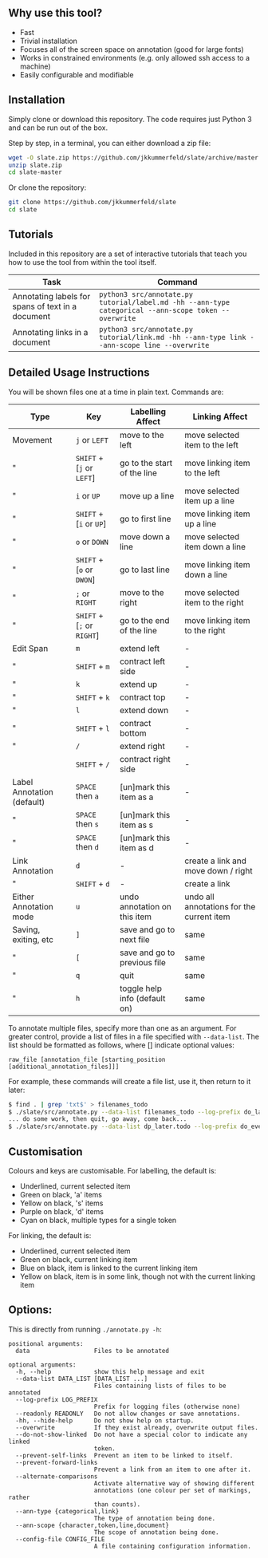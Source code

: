 ## Why use this tool?

- Fast
- Trivial installation
- Focuses all of the screen space on annotation (good for large fonts)
- Works in constrained environments (e.g. only allowed ssh access to a machine)
- Easily configurable and modifiable

## Installation

Simply clone or download this repository.
The code requires just Python 3 and can be run out of the box.

Step by step, in a terminal, you can either download a zip file:

```bash
wget -O slate.zip https://github.com/jkkummerfeld/slate/archive/master.zip
unzip slate.zip
cd slate-master
```

Or clone the repository:

```bash
git clone https://github.com/jkkummerfeld/slate
cd slate
```

## Tutorials

Included in this repository are a set of interactive tutorials that teach you how to use the tool from within the tool itself.

Task | Command
---- | --------
Annotating labels for spans of text in a document | `python3 src/annotate.py tutorial/label.md -hh --ann-type categorical --ann-scope token --overwrite`
Annotating links in a document | `python3 src/annotate.py tutorial/link.md -hh --ann-type link --ann-scope line --overwrite`

## Detailed Usage Instructions

You will be shown files one at a time in plain text. Commands are:

Type                        | Key                         | Labelling Affect                 | Linking Affect
--------------------------- | --------------------------- | -------------------------------- | ---------------------
Movement                    | `j` or `LEFT`               | move to the left                 | move selected item to the left
"                           | `SHIFT` + [`j` or `LEFT`]   | go to the start of the line      | move linking item to the left
"                           | `i` or `UP`                 | move up a line                   | move selected item up a line
"                           | `SHIFT` + [`i` or `UP`]     | go to first line                 | move linking item up a line
"                           | `o` or `DOWN`               | move down a line                 | move selected item down a line
"                           | `SHIFT` + [`o` or `DWON`]   | go to last line                  | move linking item down a line
"                           | `;` or `RIGHT`              | move to the right                | move selected item to the right
"                           | `SHIFT` + [`;` or `RIGHT`]  | go to the end of the line        | move linking item to the right
Edit Span                   | `m`                         | extend left                      | -
"                           | `SHIFT` + `m`               | contract left side               | -
"                           | `k`                         | extend up                        | -
"                           | `SHIFT` + `k`               | contract top                     | -
"                           | `l`                         | extend down                      | -
"                           | `SHIFT` + `l`               | contract bottom                  | -
"                           | `/`                         | extend right                     | -
&nbsp;                      | `SHIFT` + `/`               | contract right side              | -
Label Annotation (default)  | `SPACE` then `a`            | [un]mark this item as a          | -
"                           | `SPACE` then `s`            | [un]mark this item as s          | -
"                           | `SPACE` then `d`            | [un]mark this item as d          | -
Link Annotation             | `d`                         | -                                | create a link and move down / right
"                           | `SHIFT` + `d`               | -                                | create a link
Either Annotation mode      | `u`                         | undo annotation on this item     | undo all annotations for the current item
Saving, exiting, etc        | `]`                         | save and go to next file         | same
"                           | `[`                         | save and go to previous file     | same
"                           | `q`                         | quit                             | same
"                           | `h`                         | toggle help info (default on)    | same

To annotate multiple files, specify more than one as an argument.
For greater control, provide a list of files in a file specified with `--data-list`.
The list should be formatted as follows, where [] indicate optional values:

```
raw_file [annotation_file [starting_position [additional_annotation_files]]]
```

For example, these commands will create a file list, use it, then return to it later:

```bash
$ find . | grep 'txt$' > filenames_todo
$ ./slate/src/annotate.py --data-list filenames_todo --log-prefix do_later
... do some work, then quit, go away, come back...
$ ./slate/src/annotate.py --data-list dp_later.todo --log-prefix do_even_later
```

## Customisation

Colours and keys are customisable. For labelling, the default is:

 - Underlined, current selected item
 - Green on black, 'a' items
 - Yellow on black, 's' items
 - Purple on black, 'd' items
 - Cyan on black, multiple types for a single token

For linking, the default is:

 - Underlined, current selected item
 - Green on black, current linking item
 - Blue on black, item is linked to the current linking item
 - Yellow on black, item is in some link, though not with the current linking item

## Options:

This is directly from running `./annotate.py -h`:

```
positional arguments:
  data                  Files to be annotated

optional arguments:
  -h, --help            show this help message and exit
  --data-list DATA_LIST [DATA_LIST ...]
                        Files containing lists of files to be annotated
  --log-prefix LOG_PREFIX
                        Prefix for logging files (otherwise none)
  --readonly READONLY   Do not allow changes or save annotations.
  -hh, --hide-help      Do not show help on startup.
  --overwrite           If they exist already, overwrite output files.
  --do-not-show-linked  Do not have a special color to indicate any linked
                        token.
  --prevent-self-links  Prevent an item to be linked to itself.
  --prevent-forward-links
                        Prevent a link from an item to one after it.
  --alternate-comparisons
                        Activate alternative way of showing different
                        annotations (one colour per set of markings, rather
                        than counts).
  --ann-type {categorical,link}
                        The type of annotation being done.
  --ann-scope {character,token,line,document}
                        The scope of annotation being done.
  --config-file CONFIG_FILE
                        A file containing configuration information.
```

